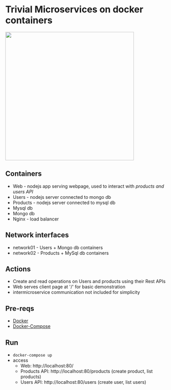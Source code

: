 # Trivial Microservices on docker containers

<img src="https://user-images.githubusercontent.com/101383635/234161720-d72398bb-b266-4aa9-a7f5-0384cf19f282.png" width="400"/>

## Containers 
- Web - nodejs app serving webpage, used to interact with *products and users API*
- Users - nodejs server connected to mongo db
- Products - nodejs server connected to mysql db
- Mysql db
- Mongo db
- Nginx - load balancer 

## Network interfaces
- network01 - Users + Mongo db containers
- network02 - Products + MySql db containers

## Actions
- Create and read operations on Users and products using their Rest APIs
- Web serves client page at '/' for basic demonstration
- intermicroservice communication not included for simplicity 

## Pre-reqs
- [Docker](https://www.docker.com/)
- [Docker-Compose](https://docs.docker.com/compose/)

## Run
- ``` docker-compose up ```
- access
  - Web: http://localhost:80/
  - Products API: http://localhost:80/products (create product, list products)
  - Users API: http://localhost:80/users (create user, list users)
